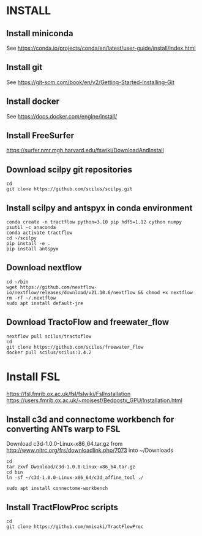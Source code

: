 
# INSTALL

## Install miniconda
See https://conda.io/projects/conda/en/latest/user-guide/install/index.html

## Install git
See https://git-scm.com/book/en/v2/Getting-Started-Installing-Git

## Install docker
See https://docs.docker.com/engine/install/

## Install FreeSurfer
https://surfer.nmr.mgh.harvard.edu/fswiki/DownloadAndInstall


## Download scilpy git repositories
```
cd
git clone https://github.com/scilus/scilpy.git
```

## Install scilpy and antspyx in conda environment
```
conda create -n tractflow python=3.10 pip hdf5=1.12 cython numpy psutil -c anaconda
conda activate tractflow
cd ~/scilpy
pip install -e .
pip install antspyx
```

## Download nextflow
```
cd ~/bin
wget https://github.com/nextflow-io/nextflow/releases/download/v21.10.6/nextflow && chmod +x nextflow
rm -rf ~/.nextflow
sudo apt install default-jre
```

## Download TractoFlow and freewater_flow
```
nextflow pull scilus/tractoflow
cd
git clone https://github.com/scilus/freewater_flow
docker pull scilus/scilus:1.4.2
```
# Install FSL
https://fsl.fmrib.ox.ac.uk/fsl/fslwiki/FslInstallation  
https://users.fmrib.ox.ac.uk/~moisesf/Bedpostx_GPU/Installation.html  

## Install c3d and connectome workbench for converting ANTs warp to FSL
Download c3d-1.0.0-Linux-x86_64.tar.gz from http://www.nitrc.org/frs/downloadlink.php/7073 into ~/Downloads  
```
cd
tar zxvf Dwonload/c3d-1.0.0-Linux-x86_64.tar.gz
cd bin
ln -sf ~/c3d-1.0.0-Linux-x86_64/c3d_affine_tool ./

sudo apt install connectome-workbench
```

## Install TractFlowProc scripts
```
cd
git clone https://github.com/mmisaki/TractFlowProc
```
